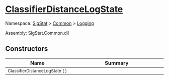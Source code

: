 # [ClassifierDistanceLogState](./ClassifierDistanceLogState.md)

Namespace: [SigStat]() > [Common](./../README.md) > [Logging](./README.md)

Assembly: SigStat.Common.dll


## Constructors

| Name<a href="#"><img width=160></a> | Summary<a href="#"><img width=400></a> | 
| --- | --- | 
| <sub>ClassifierDistanceLogState (  )</sub>| <sub></sub>| <br>


